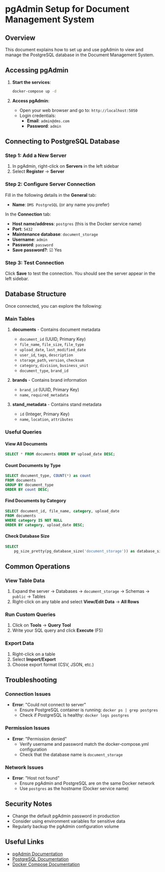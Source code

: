 # pgAdmin Setup for Document Management System

## Overview

This document explains how to set up and use pgAdmin to view and manage the PostgreSQL database in the Document Management System.

## Accessing pgAdmin

1. **Start the services**:
   ```bash
   docker-compose up -d
   ```

2. **Access pgAdmin**:
   - Open your web browser and go to: `http://localhost:5050`
   - Login credentials:
     - **Email**: `admin@dms.com`
     - **Password**: `admin`

## Connecting to PostgreSQL Database

### Step 1: Add a New Server

1. In pgAdmin, right-click on **Servers** in the left sidebar
2. Select **Register** → **Server**

### Step 2: Configure Server Connection

Fill in the following details in the **General** tab:
- **Name**: `DMS PostgreSQL` (or any name you prefer)

In the **Connection** tab:
- **Host name/address**: `postgres` (this is the Docker service name)
- **Port**: `5432`
- **Maintenance database**: `document_storage`
- **Username**: `admin`
- **Password**: `password`
- **Save password?**: ☑ Yes

### Step 3: Test Connection

Click **Save** to test the connection. You should see the server appear in the left sidebar.

## Database Structure

Once connected, you can explore the following:

### Main Tables

1. **documents** - Contains document metadata
   - `document_id` (UUID, Primary Key)
   - `file_name`, `file_size`, `file_type`
   - `upload_date`, `last_modified_date`
   - `user_id`, `tags`, `description`
   - `storage_path`, `version`, `checksum`
   - `category`, `division`, `business_unit`
   - `document_type`, `brand_id`

2. **brands** - Contains brand information
   - `brand_id` (UUID, Primary Key)
   - `name`, `required_metadata`

3. **stand_metadata** - Contains stand metadata
   - `id` (Integer, Primary Key)
   - `name`, `location`, `attributes`

### Useful Queries

#### View All Documents
```sql
SELECT * FROM documents ORDER BY upload_date DESC;
```

#### Count Documents by Type
```sql
SELECT document_type, COUNT(*) as count 
FROM documents 
GROUP BY document_type 
ORDER BY count DESC;
```

#### Find Documents by Category
```sql
SELECT document_id, file_name, category, upload_date 
FROM documents 
WHERE category IS NOT NULL 
ORDER BY category, upload_date DESC;
```

#### Check Database Size
```sql
SELECT 
    pg_size_pretty(pg_database_size('document_storage')) as database_size;
```

## Common Operations

### View Table Data
1. Expand the server → Databases → `document_storage` → Schemas → `public` → Tables
2. Right-click on any table and select **View/Edit Data** → **All Rows**

### Run Custom Queries
1. Click on **Tools** → **Query Tool**
2. Write your SQL query and click **Execute** (F5)

### Export Data
1. Right-click on a table
2. Select **Import/Export**
3. Choose export format (CSV, JSON, etc.)

## Troubleshooting

### Connection Issues
- **Error**: "Could not connect to server"
  - Ensure PostgreSQL container is running: `docker ps | grep postgres`
  - Check if PostgreSQL is healthy: `docker logs postgres`

### Permission Issues
- **Error**: "Permission denied"
  - Verify username and password match the docker-compose.yml configuration
  - Check that the database name is `document_storage`

### Network Issues
- **Error**: "Host not found"
  - Ensure pgAdmin and PostgreSQL are on the same Docker network
  - Use `postgres` as the hostname (Docker service name)

## Security Notes

- Change the default pgAdmin password in production
- Consider using environment variables for sensitive data
- Regularly backup the pgAdmin configuration volume

## Useful Links

- [pgAdmin Documentation](https://www.pgadmin.org/docs/)
- [PostgreSQL Documentation](https://www.postgresql.org/docs/)
- [Docker Compose Documentation](https://docs.docker.com/compose/)
